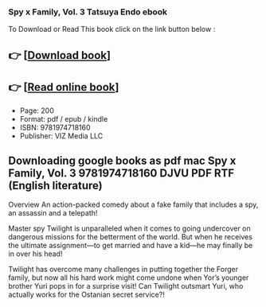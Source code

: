 ### Spy x Family, Vol. 3 Tatsuya Endo ebook

To Download or Read This book click on the link button below :

## 👉  [**[Download book](http://ebooksharez.info/download.php?group=book&from=github.com&id=585689&lnk=1066 "Download book")**]

## 👉  [**[Read online book](http://ebooksharez.info/download.php?group=book&from=github.com&id=585689&lnk=1066 "Read online book")**]


* Page: 200
* Format: pdf / epub / kindle
* ISBN: 9781974718160
* Publisher: VIZ Media LLC



## Downloading google books as pdf mac Spy x Family, Vol. 3 9781974718160 DJVU PDF RTF (English literature)


Overview
An action-packed comedy about a fake family that includes a spy, an assassin and a telepath!

 Master spy Twilight is unparalleled when it comes to going undercover on dangerous missions for the betterment of the world. But when he receives the ultimate assignment—to get married and have a kid—he may finally be in over his head!

 Twilight has overcome many challenges in putting together the Forger family, but now all his hard work might come undone when Yor’s younger brother Yuri pops in for a surprise visit! Can Twilight outsmart Yuri, who actually works for the Ostanian secret service?!




